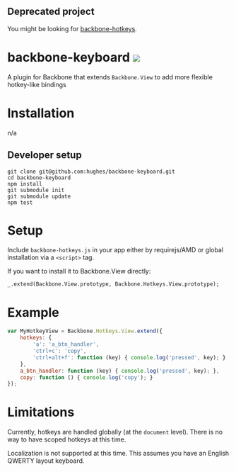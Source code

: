 ## Deprecated project

You might be looking for [backbone-hotkeys](https://github.com/rpocklin/backbone-hotkeys).

# backbone-keyboard ![](https://api.travis-ci.org/hughes/backbone-hotkeys.png)

A plugin for Backbone that extends `Backbone.View` to add more flexible hotkey-like bindings

# Installation

n/a

## Developer setup

```
git clone git@github.com:hughes/backbone-keyboard.git
cd backbone-keyboard
npm install
git submodule init
git submodule update
npm test
```

# Setup

Include `backbone-hotkeys.js` in your app either by requirejs/AMD or global installation via a `<script>` tag.

If you want to install it to Backbone.View directly:

    _.extend(Backbone.View.prototype, Backbone.Hotkeys.View.prototype);

# Example

```javascript
var MyHotkeyView = Backbone.Hotkeys.View.extend({
    hotkeys: {
        'a': 'a_btn_handler',
        'ctrl+c': 'copy',
        'ctrl+alt+f': function (key) { console.log('pressed', key); }
    },
    a_btn_handler: function (key) { console.log('pressed', key); },
    copy: function () { console.log('copy'); }
});
```

# Limitations

Currently, hotkeys are handled globally (at the `document` level). There is no way to have scoped hotkeys at this time.

Localization is not supported at this time. This assumes you have an English QWERTY layout keyboard.
